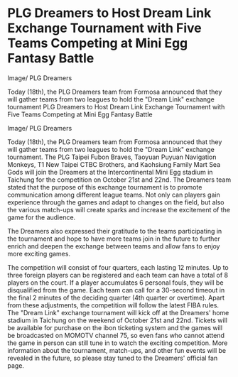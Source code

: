 #  PLG Dreamers to Host Dream Link Exchange Tournament with Five Teams Competing at Mini Egg Fantasy Battle

Image/ PLG Dreamers

Today (18th), the PLG Dreamers team from Formosa announced that they will gather teams from two leagues to hold the "Dream Link" exchange tournament 
  PLG Dreamers to Host Dream Link Exchange Tournament with Five Teams Competing at Mini Egg Fantasy Battle

Image/ PLG Dreamers

Today (18th), the PLG Dreamers team from Formosa announced that they will gather teams from two leagues to hold the "Dream Link" exchange tournament. The PLG Taipei Fubon Braves, Taoyuan Puyuan Navigation Monkeys, T1 New Taipei CTBC Brothers, and Kaohsiung Family Mart Sea Gods will join the Dreamers at the Intercontinental Mini Egg stadium in Taichung for the competition on October 21st and 22nd. The Dreamers team stated that the purpose of this exchange tournament is to promote communication among different league teams. Not only can players gain experience through the games and adapt to changes on the field, but also the various match-ups will create sparks and increase the excitement of the game for the audience.

The Dreamers also expressed their gratitude to the teams participating in the tournament and hope to have more teams join in the future to further enrich and deepen the exchange between teams and allow fans to enjoy more exciting games.

The competition will consist of four quarters, each lasting 12 minutes. Up to three foreign players can be registered and each team can have a total of 8 players on the court. If a player accumulates 6 personal fouls, they will be disqualified from the game. Each team can call for a 30-second timeout in the final 2 minutes of the deciding quarter (4th quarter or overtime). Apart from these adjustments, the competition will follow the latest FIBA rules. The "Dream Link" exchange tournament will kick off at the Dreamers' home stadium in Taichung on the weekend of October 21st and 22nd. Tickets will be available for purchase on the ibon ticketing system and the games will be broadcasted on MOMOTV channel 75, so even fans who cannot attend the game in person can still tune in to watch the exciting competition. More information about the tournament, match-ups, and other fun events will be revealed in the future, so please stay tuned to the Dreamers' official fan page.